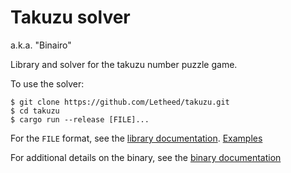 # Takuzu solver

a.k.a. "Binairo"

Library and solver for the takuzu number puzzle game.

To use the solver:

```shell
$ git clone https://github.com/Letheed/takuzu.git
$ cd takuzu
$ cargo run --release [FILE]...
```

For the `FILE` format, see the [library documentation](https://letheed.github.io/takuzu/takuzu/index.html). [Examples](grids)

For additional details on the binary, see the [binary documentation](https://letheed.github.io/takuzu/tackle/index.html)

